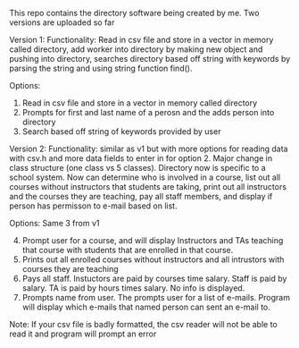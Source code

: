 This repo contains the directory software being created by me. Two versions are uploaded so far

Version 1:
Functionality: Read in csv file and store in a vector in memory called directory, add worker into directory by making new object and pushing into directory, searches directory based off string with keywords by parsing the string and using string function find().

Options:
1. Read in csv file and store in a vector in memory called directory
2. Prompts for first and last name of a perosn and the adds person into directory
3. Search based off string of keywords provided by user

Version 2:
Functionality: similar as v1 but with more options for reading data with csv.h and more data fields to enter in for option 2. Major change in class structure (one class vs 5 classes). Directory now is specific to a school system. Now can determine who is involved in a course, list out all courses without instructors that students are taking, print out all instructors and the courses they are teaching, pay all staff members, and display if person has permisson to e-mail based on list.

Options:
Same 3 from v1

4. Prompt user for a course, and will display Instructors and TAs teaching that course with students that are enrolled in that course.
5. Prints out all enrolled courses without instructors and all intrustors with courses they are teaching
6. Pays all staff. Instuctors are paid by courses time salary. Staff is paid by salary. TA is paid by hours times salary. No info is displayed.
7. Prompts name from user. The prompts user for a list of e-mails. Program will display which e-mails that named person can sent an e-mail to.

Note: If your csv file is badly formatted, the csv reader will not be able to read it and program will prompt an error
